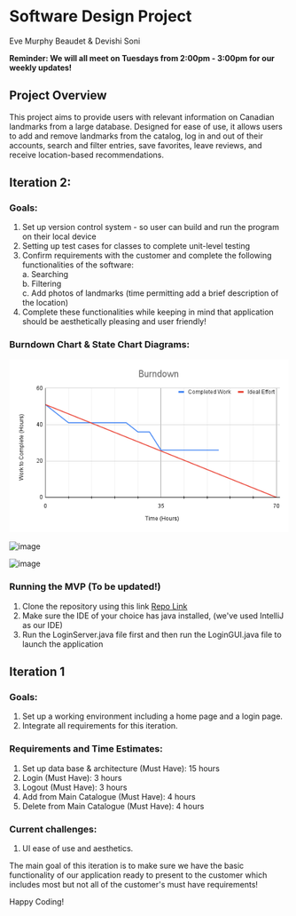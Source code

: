 # **Software Design Project**

Eve Murphy Beaudet & Devishi Soni 

**Reminder: We will all meet on Tuesdays from 2:00pm - 3:00pm for our weekly updates!**

## Project Overview ##
This project aims to provide users with relevant information on Canadian landmarks from a large database. Designed for ease of use, it allows users to add and remove landmarks from the catalog, log in and out of their accounts, search and filter entries, save favorites, leave reviews, and receive location-based recommendations.

## Iteration 2:

### Goals:
1. Set up version control system - so user can build and run the program on their local device
2. Setting up test cases for classes to complete unit-level testing
3. Confirm requirements with the customer and complete the following functionalities of the software:  
     a. Searching  
     b. Filtering  
     c. Add photos of landmarks (time permitting add a brief description of the location)  
4. Complete these functionalities while keeping in mind that application should be aesthetically pleasing and user friendly!

### Burndown Chart & State Chart Diagrams:

<p align="center">
  <img src="Burndown.png"/>
</p>

![image](https://github.com/user-attachments/assets/8f2fd9a2-7adc-4d60-be7b-f3cbf9e68e66)

![image](https://github.com/user-attachments/assets/0a137ff5-2a34-4ba6-ae49-8223e840aed7)



### Running the MVP (To be updated!)

1. Clone the repository using this link [Repo Link](https://github.com/DevishiSoni/Software-Design-Project.git)
2. Make sure the IDE of your choice has java installed, (we've used IntelliJ as our IDE)
3. Run the LoginServer.java file first and then run the LoginGUI.java file to launch the application


## Iteration 1

### Goals:
1. Set up a working environment including a home page and a login page.
2. Integrate all requirements for this iteration.

### Requirements and Time Estimates: 
1. Set up data base & architecture (Must Have): 15 hours
2. Login (Must Have): 3 hours
3. Logout (Must Have): 3 hours
4. Add from Main Catalogue (Must Have): 4 hours
5. Delete from Main Catalogue (Must Have): 4 hours

### Current challenges:
1. UI ease of use and aesthetics.

The main goal of this iteration is to make sure we have the basic functionality of our application ready to present to the customer which includes most but not all of the customer's must have requirements!





Happy Coding!


